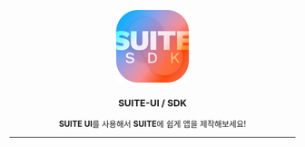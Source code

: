 <div align="center">


<img src="./res/SDK.png" width="128px"><br>

### **SUITE-UI / SDK**
**SUITE UI**를 사용해서 **SUITE**에 쉽게 앱을 제작해보세요!

</div>

---

